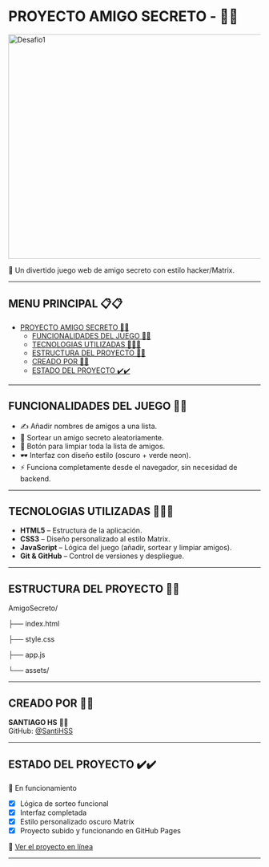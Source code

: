 # PROYECTO AMIGO SECRETO - 💾💚

<img width="699" height="448" alt="Desafio1" src="https://github.com/user-attachments/assets/b3810813-10d6-4029-b7b6-bac36007bc12" />

🎁 Un divertido juego web de amigo secreto con estilo hacker/Matrix.

---

## MENU PRINCIPAL 📋📋

- [PROYECTO AMIGO SECRETO 💾💚](#proyecto-amigo-secreto-)
  - [FUNCIONALIDADES DEL JUEGO 🧠🎲](#funcionalidades-del-juego-)
  - [TECNOLOGIAS UTILIZADAS 👨‍💻👾](#tecnologias-utilizadas-)
  - [ESTRUCTURA DEL PROYECTO 📁📁](#estructura-del-proyecto-)
  - [CREADO POR 🧔🧔](#creado-por-)
  - [ESTADO DEL PROYECTO ✔️✔️](#estado-del-proyecto-)

---

## FUNCIONALIDADES DEL JUEGO 🧠🎲

- ✍️ Añadir nombres de amigos a una lista.
- 🎯 Sortear un amigo secreto aleatoriamente.
- 🧹 Botón para limpiar toda la lista de amigos.
- 🕶️ Interfaz con diseño estilo (oscuro + verde neon).
- ⚡ Funciona completamente desde el navegador, sin necesidad de backend.

---

## TECNOLOGIAS UTILIZADAS 👨‍💻👾

- **HTML5** – Estructura de la aplicación.
- **CSS3** – Diseño personalizado al estilo Matrix.
- **JavaScript** – Lógica del juego (añadir, sortear y limpiar amigos).
- **Git & GitHub** – Control de versiones y despliegue.
---

## ESTRUCTURA DEL PROYECTO 📁📁

AmigoSecreto/

├── index.html 

├── style.css 

├── app.js

└── assets/

---

## CREADO POR 🧔🧔

**SANTIAGO HS** 🕵️‍♂️  
GitHub: [@SantiHSS](https://github.com/SantiHSS)

---

## ESTADO DEL PROYECTO ✔️✔️

📌 En funcionamiento

- [x] Lógica de sorteo funcional
- [x] Interfaz completada
- [x] Estilo personalizado oscuro Matrix
- [x] Proyecto subido y funcionando en GitHub Pages

🔗 [Ver el proyecto en línea](https://santihss.github.io/AmigoSecreto/)

---
